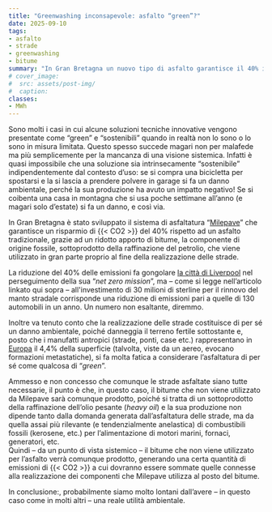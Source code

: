 ```yaml
---
title: "Greenwashing inconsapevole: asfalto “green”?"
date: 2025-09-10
tags:
- asfalto
- strade
- greenwashing
- bitume
summary: "In Gran Bretagna un nuovo tipo di asfalto garantisce il 40% in meno emissioni di CO2, il che rende tutti felici anche se le cose ancora una volta, a pensarci bene, non sono così “*verdi*” come sembrano."
# cover_image:
#  src: assets/post-img/
#  caption: 
classes:
- MWh
---
```


Sono molti i casi in cui alcune soluzioni tecniche innovative vengono presentate come “green” e “sostenibili” quando in realtà non lo sono o lo sono in misura limitata. Questo spesso succede magari non per malafede ma più semplicemente per la mancanza di una visione sistemica. Infatti è quasi impossibile che una soluzione sia intrinsecamente “sostenibile” indipendentemente dal contesto d’uso: se si compra una bicicletta per spostarsi e la si lascia a prendere polvere in garage si fa un danno ambientale, perché la sua produzione ha avuto un impatto negativo\! Se si coibenta una casa in montagna che si usa poche settimane all’anno (e magari solo d’estate) si fa un danno, e così via.

In Gran Bretagna è stato sviluppato il sistema di asfaltatura “[Milepave](https://milesmacadam.co.uk/milepave/)” che garantisce un risparmio di {{< CO2 >}} del 40% rispetto ad un asfalto tradizionale, grazie ad un ridotto apporto di bitume, la componente di origine fossile, sottoprodotto della raffinazione del petrolio, che viene utilizzato in gran parte proprio al fine della realizzazione delle strade.

La riduzione del 40% delle emissioni fa gongolare [la città di Liverpool](https://www.placenorthwest.co.uk/liverpool-road-experiments-could-reduce-carbon-emissions-by-71/) nel perseguimento della sua “*net zero mission*”, ma – come si legge nell’articolo linkato qui sopra – all'investimento di 30 milioni di sterline per il rinnovo del manto stradale corrisponde una riduzione di emissioni pari a quelle di 130 automobili in un anno. Un numero non esaltante, diremmo. 

Inoltre va tenuto conto che la realizzazione delle strade costituisce di per sé un danno ambientale, poiché danneggia il terreno fertile sottostante e, posto che i manufatti antropici (strade, ponti, case etc.) rappresentano in [Europa](https://ec.europa.eu/eurostat/statistics-explained/index.php?title=Land_cover_statistics) il 4,4% della superficie (talvolta, viste da un aereo, evocano formazioni metastatiche), si fa molta fatica a considerare l’asfaltatura di per sé come qualcosa di “*green*”.

Ammesso e non concesso che comunque le strade asfaltate siano tutte necessarie, il punto è che, in questo caso, il bitume che non viene utilizzato da Milepave sarà comunque prodotto, poiché si tratta di un sottoprodotto della raffinazione dell’olio pesante (*heavy oil*) e la sua produzione non dipende tanto dalla domanda generata dall’asfaltatura delle strade, ma da quella assai più rilevante (e tendenzialmente anelastica) di combustibili fossili (kerosene, etc.) per l’alimentazione di motori marini, fornaci, generatori, etc.   
Quindi – da un punto di vista sistemico – il bitume che non viene utilizzato per l’asfalto verrà comunque prodotto, generando una certa quantità di emissioni di {{< CO2 >}} a cui dovranno essere sommate quelle connesse alla realizzazione dei componenti che Milepave utilizza al posto del bitume.    
   
In conclusione:, probabilmente siamo molto lontani dall’avere – in questo caso come in molti altri – una reale utilità ambientale.
    